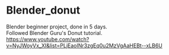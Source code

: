 # Blender_donut  
Blender beginner project, done in 5 days.  
Followed Blender Guru's Donut tutorial.  
https://www.youtube.com/watch?v=NyJWoyVx_XI&list=PLjEaoINr3zgEq0u2MzVgAaHEBt--xLB6U
